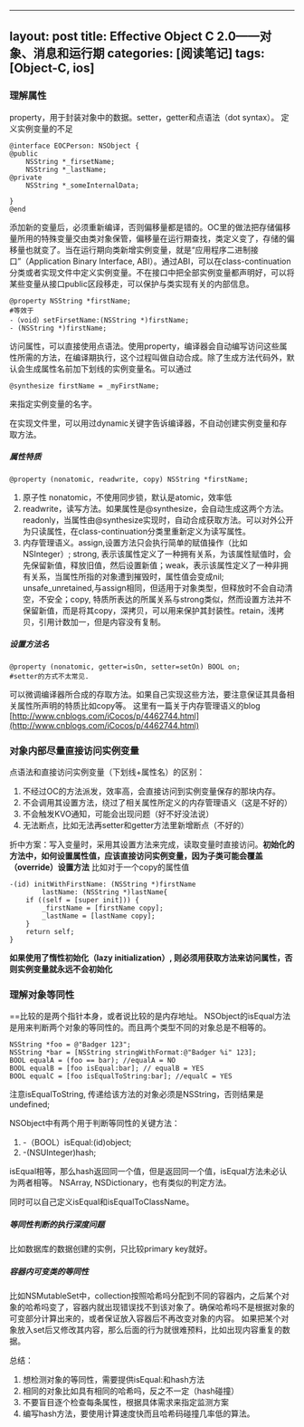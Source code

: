  ---
layout: post
title: Effective Object C 2.0——对象、消息和运行期
categories: [阅读笔记]
tags: [Object-C, ios]
---

### 理解属性

property，用于封装对象中的数据。setter，getter和点语法（dot syntax）。
定义实例变量的不足

```
@interface EOCPerson: NSObject {
@public
	NSString *_firsetName;
	NSString *_lastName;
@private
	NSString *_someInternalData;

}
@end
```

添加新的变量后，必须重新编译，否则偏移量都是错的。OC里的做法把存储偏移量所用的特殊变量交由类对象保管，偏移量在运行期查找，类定义变了，存储的偏移量也就变了。当在运行期向类新增实例变量，就是“应用程序二进制接口”（Application Binary Interface, ABI）。通过ABI，可以在class-continuation分类或者实现文件中定义实例变量。不在接口中把全部实例变量都声明好，可以将某些变量从接口public区段移走，可以保护与类实现有关的内部信息。

```
@property NSString *firstName;
#等效于
-（void）setFirsetName:(NSString *)firstName;
- (NSString *)firstName;
```

访问属性，可以直接使用点语法。使用property，编译器会自动编写访问这些属性所需的方法，在编译期执行，这个过程叫做自动合成。除了生成方法代码外，默认会生成属性名前加下划线的实例变量名。可以通过

```
@synthesize firstName = _myFirstName;
```

来指定实例变量的名字。

在实现文件里，可以用过dynamic关键字告诉编译器，不自动创建实例变量和存取方法。

##### 属性特质

```
@property (nonatomic, readwrite, copy) NSString *firstName;
```

1. 原子性 nonatomic，不使用同步锁，默认是atomic，效率低
2. readwrite，读写方法。如果属性是@synthesize，会自动生成这两个方法。readonly，当属性由@synthesize实现时，自动合成获取方法。可以对外公开为只读属性，在class-continuation分类里重新定义为读写属性。
3. 内存管理语义。assign,设置方法只会执行简单的赋值操作（比如NSInteger）; strong, 表示该属性定义了一种拥有关系，为该属性赋值时，会先保留新值，释放旧值，然后设置新值；weak，表示该属性定义了一种非拥有关系，当属性所指的对象遭到摧毁时，属性值会变成nil; unsafe_unretained,与assign相同，但适用于对象类型，但释放时不会自动清空，不安全；copy, 特质所表达的所属关系与strong类似，然而设置方法并不保留新值，而是将其copy，深拷贝，可以用来保护其封装性。retain，浅拷贝，引用计数加一，但是内容没有复制。

##### 设置方法名

```
@property (nonatomic, getter=isOn, setter=setOn) BOOL on;
#setter的方式不太常见.
```

可以微调编译器所合成的存取方法。如果自己实现这些方法，要注意保证其具备相关属性所声明的特质比如copy等。
这里有一篇关于内存管理语义的blog
[http://www.cnblogs.com/iCocos/p/4462744.html](http://www.cnblogs.com/iCocos/p/4462744.html)

### 对象内部尽量直接访问实例变量

点语法和直接访问实例变量（下划线+属性名）的区别：

1. 不经过OC的方法派发，效率高，会直接访问到实例变量保存的那块内存。
2. 不会调用其设置方法，绕过了相关属性所定义的内存管理语义（这是不好的）
3. 不会触发KVO通知，可能会出现问题（好不好没法说）
4. 无法断点，比如无法再setter和getter方法里新增断点（不好的）

折中方案：写入变量时，采用其设置方法来完成，读取变量时直接访问。**初始化的方法中，如何设置属性值，应该直接访问实例变量，因为子类可能会覆盖（override）设置方法**
比如对于一个copy的属性值

```
-(id) initWithFirstName: (NSString *)firstName
		lastName: (NSString *)lastName{
	if ((self = [super init])) {
		_firstName = [firstName copy];
		_lastName = [lastName copy];
	}
	return self;		
}
```

**如果使用了惰性初始化（lazy initialization）, 则必须用获取方法来访问属性，否则实例变量就永远不会初始化**

### 理解对象等同性

==比较的是两个指针本身，或者说比较的是内存地址。
NSObject的isEqual方法是用来判断两个对象的等同性的。而且两个类型不同的对象总是不相等的。

```
NSString *foo = @"Badger 123";
NSString *bar = [NSString stringWithFormat:@"Badger %i" 123];
BOOL equalA = (foo == bar); //equalA = NO
BOOL equalB = [foo isEqual:bar]; // equalB = YES
BOOL equalC = [foo isEqualToString:bar]; //equalC = YES
```

注意isEqualToString, 传递给该方法的对象必须是NSString，否则结果是undefined;

NSObject中有两个用于判断等同性的关键方法：

1. -（BOOL）isEqual:(id)object;
2. -(NSUInteger)hash;

isEqual相等，那么hash返回同一个值，但是返回同一个值，isEqual方法未必认为两者相等。
NSArray, NSDictionary，也有类似的判定方法。

同时可以自己定义isEqual和isEqualToClassName。

##### 等同性判断的执行深度问题

比如数据库的数据创建的实例，只比较primary key就好。

##### 容器内可变类的等同性

比如NSMutableSet中，collection按照哈希吗分配到不同的容器内，之后某个对象的哈希吗变了，容器内就出现错误找不到该对象了。确保哈希吗不是根据对象的可变部分计算出来的，或者保证放入容器后不再改变对象的内容。
如果把某个对象放入set后又修改其内容，那么后面的行为就很难预料，比如出现内容重复的数据。

总结：

1. 想检测对象的等同性，需要提供isEqual:和hash方法
2. 相同的对象比如具有相同的哈希吗，反之不一定（hash碰撞）
3. 不要盲目逐个检查每条属性，根据具体需求来指定监测方案
4. 编写hash方法，要使用计算速度快而且哈希码碰撞几率低的算法。

